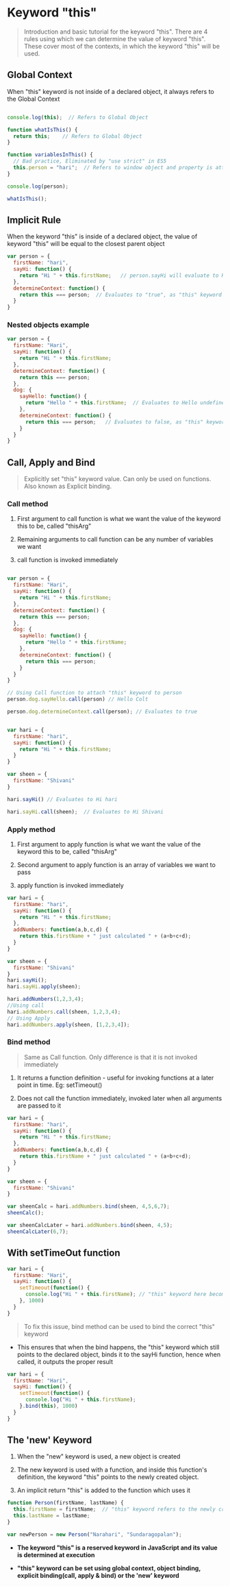 # Keyword **"this"**

> Introduction and basic tutorial for the keyword "this". There are 4 rules using which we can determine the value of keyword "this". These cover most of the contexts, in which the keyword "this" will be used.

## Global Context

When "this" keyword is not inside of a declared object, it always refers to the Global Context

```js

console.log(this);  // Refers to Global Object

function whatIsThis() {
  return this;    // Refers to Global Object
}

function variablesInThis() {
  // Bad practice, Eliminated by "use strict" in ES5
  this.person = "hari";  // Refers to window object and property is attached to it
}

console.log(person);

whatIsThis();
```


## Implicit Rule

When the keyword "this" is inside of a declared object, the value of keyword "this" will be equal to the closest parent object

```js
var person = {
  firstName: "hari",
  sayHi: function() {
    return "Hi " + this.firstName;   // person.sayHi will evaluate to Hi hari
  },
  determineContext: function() {
    return this === person;  // Evaluates to "true", as "this" keyword is equal to person (closest parent object)
  }
}
```

### Nested objects example

```js
var person = {
  firstName: "Hari",
  sayHi: function() {
    return "Hi " + this.firstName;
  },
  determineContext: function() {
    return this === person;
  },
  dog: {
    sayHello: function() {
      return "Hello " + this.firstName;  // Evaluates to Hello undefined as "this" keyword is undefined here, the closest parent object dog does not have a firstName attribute
    },
    determineContext: function() {
      return this === person;   // Evaluates to false, as "this" keyword is not equal to person but equals to person.dog
    }
  }
}
```


## Call, Apply and Bind

> Explicitly set "this" keyword value. Can only be used on functions. Also known as Explicit binding.


### Call method

1. First argument to call function is what we want the value of the keyword this to be, called "thisArg"

2. Remaining arguments to call function can be any number of variables we want

3. call function is invoked immediately

```js

var person = {
  firstName: "Hari",
  sayHi: function() {
    return "Hi " + this.firstName;
  },
  determineContext: function() {
    return this === person;
  },
  dog: {
    sayHello: function() {
      return "Hello " + this.firstName; 
    },
    determineContext: function() {
      return this === person; 
    }
  }
}

// Using Call function to attach "this" keyword to person
person.dog.sayHello.call(person) // Hello Colt

person.dog.determineContext.call(person); // Evaluates to true


var hari = {
  firstName: "hari",
  sayHi: function() {
    return "Hi " + this.firstName;
  }
}

var sheen = {
  firstName: "Shivani"
}

hari.sayHi() // Evaluates to Hi hari

hari.sayHi.call(sheen);  // Evaluates to Hi Shivani
```

### Apply method

1. First argument to apply function is what we want the value of the keyword this to be, called "thisArg"

2. Second argument to apply function is an array of variables we want to pass

3. apply function is invoked immediately

```js
var hari = {
  firstName: "hari",
  sayHi: function() {
    return "Hi " + this.firstName;
  },
  addNumbers: function(a,b,c,d) {
    return this.firstName + " just calculated " + (a+b+c+d);
  }
}

var sheen = {
  firstName: "Shivani"
}
hari.sayHi();
hari.sayHi.apply(sheen);

hari.addNumbers(1,2,3,4);
//Using call
hari.addNumbers.call(sheen, 1,2,3,4);
// Using Apply
hari.addNumbers.apply(sheen, [1,2,3,4]);
```


### Bind method

> Same as Call function. Only difference is that it is not invoked immediately

1. It returns a function definition - useful for invoking functions at a later point in time. Eg: setTimeout()

2. Does not call the function immediately, invoked later when all arguments are passed to it

```js
var hari = {
  firstName: "hari",
  sayHi: function() {
    return "Hi " + this.firstName;
  },
  addNumbers: function(a,b,c,d) {
    return this.firstName + " just calculated " + (a+b+c+d);
  }
}

var sheen = {
  firstName: "Shivani"
}

var sheenCalc = hari.addNumbers.bind(sheen, 4,5,6,7);
sheenCalc();

var sheenCalcLater = hari.addNumbers.bind(sheen, 4,5);
sheenCalcLater(6,7);
```

## With setTimeOut function

```js
var hari = {
  firstName: "Hari",
  sayHi: function() {
    setTimeout(function() {
      console.log("Hi " + this.firstName); // "this" keyword here becomes attached to window Object as setTimeout is called at a later point of time
    }, 1000)
  }
}
```

> To fix this issue, bind method can be used to bind the correct "this" keyword

* This ensures that when the bind happens, the "this" keyword which still points to the declared object, binds it to the sayHi function, hence when called, it outputs the proper result

```js
var hari = {
  firstName: "Hari",
  sayHi: function() {
    setTimeout(function() {
      console.log("Hi " + this.firstName);
    }.bind(this), 1000)
  }
}
```

## The **'new'** Keyword

1. When the "new" keyword is used, a new object is created

2. The new keyword is used with a function, and inside this function's definition, the keyword "this" points to the newly created object.

3. An implicit return "this" is added to the function which uses it

```js
function Person(firstName, lastName) {
  this.firstName = firstName;  // "this" keyword refers to the newly created object
  this.lastName = lastName;
}

var newPerson = new Person("Narahari", "Sundaragopalan");
```

* **The keyword "this" is a reserved keyword in JavaScript and its value is determined at execution**

* **"this" keyword can be set using global context, object binding, explicit binding(call, apply & bind) or the 'new' keyword**
